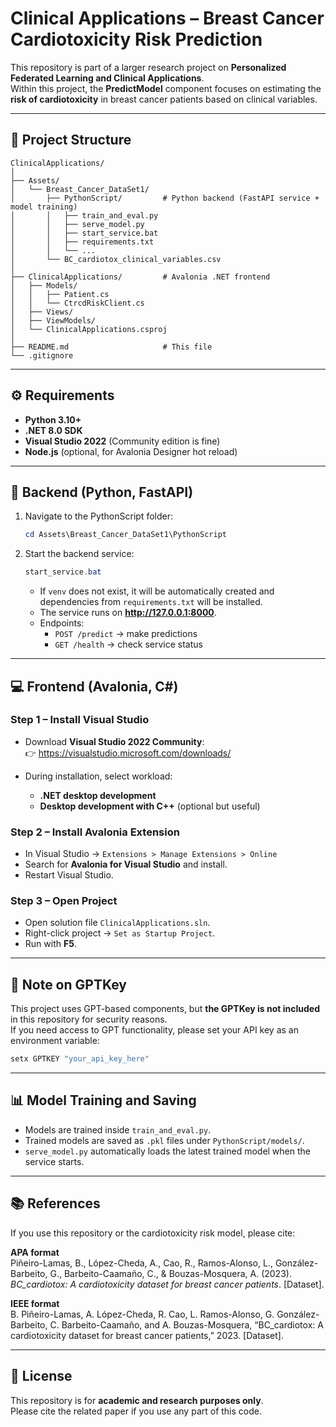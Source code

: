 # Clinical Applications – Breast Cancer Cardiotoxicity Risk Prediction

This repository is part of a larger research project on **Personalized Federated Learning and Clinical Applications**.  
Within this project, the **PredictModel** component focuses on estimating the **risk of cardiotoxicity** in breast cancer patients based on clinical variables.  

---

## 📂 Project Structure

```
ClinicalApplications/
│
├── Assets/
│   └── Breast_Cancer_DataSet1/
│       ├── PythonScript/         # Python backend (FastAPI service + model training)
│       │   ├── train_and_eval.py
│       │   ├── serve_model.py
│       │   ├── start_service.bat
│       │   ├── requirements.txt
│       │   └── ...
│       └── BC_cardiotox_clinical_variables.csv
│
├── ClinicalApplications/         # Avalonia .NET frontend
│   ├── Models/
│   │   ├── Patient.cs
│   │   └── CtrcdRiskClient.cs
│   ├── Views/
│   ├── ViewModels/
│   └── ClinicalApplications.csproj
│
├── README.md                     # This file
└── .gitignore
```

---

## ⚙️ Requirements

- **Python 3.10+**
- **.NET 8.0 SDK**
- **Visual Studio 2022** (Community edition is fine)
- **Node.js** (optional, for Avalonia Designer hot reload)

---

## 🐍 Backend (Python, FastAPI)

1. Navigate to the PythonScript folder:

   ```powershell
   cd Assets\Breast_Cancer_DataSet1\PythonScript
   ```

2. Start the backend service:

   ```powershell
   start_service.bat
   ```

   - If `venv` does not exist, it will be automatically created and dependencies from `requirements.txt` will be installed.  
   - The service runs on **http://127.0.0.1:8000**.  
   - Endpoints:  
     - `POST /predict` → make predictions  
     - `GET /health` → check service status  

---

## 💻 Frontend (Avalonia, C#)

### Step 1 – Install Visual Studio

- Download **Visual Studio 2022 Community**:  
  👉 https://visualstudio.microsoft.com/downloads/

- During installation, select workload:
  - **.NET desktop development**
  - **Desktop development with C++** (optional but useful)

### Step 2 – Install Avalonia Extension

- In Visual Studio → `Extensions > Manage Extensions > Online`  
- Search for **Avalonia for Visual Studio** and install.  
- Restart Visual Studio.

### Step 3 – Open Project

- Open solution file `ClinicalApplications.sln`.  
- Right-click project → `Set as Startup Project`.  
- Run with **F5**.  

---

## 🔑 Note on GPTKey

This project uses GPT-based components, but **the GPTKey is not included** in this repository for security reasons.  
If you need access to GPT functionality, please set your API key as an environment variable:

```powershell
setx GPTKEY "your_api_key_here"
```

---

## 📊 Model Training and Saving

- Models are trained inside `train_and_eval.py`.  
- Trained models are saved as `.pkl` files under `PythonScript/models/`.  
- `serve_model.py` automatically loads the latest trained model when the service starts.  

---

## 📚 References

If you use this repository or the cardiotoxicity risk model, please cite:

**APA format**  
Piñeiro-Lamas, B., López-Cheda, A., Cao, R., Ramos-Alonso, L., González-Barbeito, G., Barbeito-Caamaño, C., & Bouzas-Mosquera, A. (2023). *BC_cardiotox: A cardiotoxicity dataset for breast cancer patients*. [Dataset].  

**IEEE format**  
B. Piñeiro-Lamas, A. López-Cheda, R. Cao, L. Ramos-Alonso, G. González-Barbeito, C. Barbeito-Caamaño, and A. Bouzas-Mosquera, “BC_cardiotox: A cardiotoxicity dataset for breast cancer patients,” 2023. [Dataset].

---

## 📖 License

This repository is for **academic and research purposes only**.  
Please cite the related paper if you use any part of this code.
